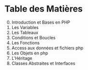 # Table des Matières 

0. Introduction et Bases en PHP
1. Les Variables
2. Les Tableaux
3. Conditions et Boucles
4. Les Fonctions
5. Access aux données et fichiers php
6. Les Objets en php
7. L'Héritage 
8. Classes Abstraites et Interfaces

